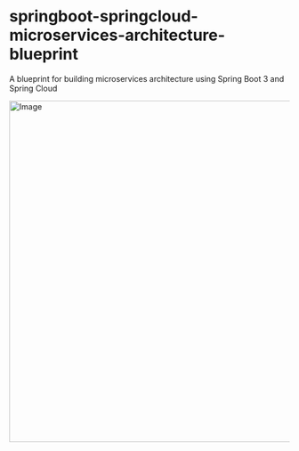 # springboot-springcloud-microservices-architecture-blueprint

A blueprint for building microservices architecture using Spring Boot 3 and Spring Cloud

<img width="1622" height="614" alt="Image" src="https://github.com/user-attachments/assets/5bb9c332-ae20-495f-9bfc-b12026a06e2b" />
